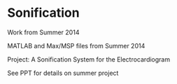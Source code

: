 # Sonification
Work from Summer 2014

MATLAB and Max/MSP files from Summer 2014

Project: A Sonification System for the Electrocardiogram

See PPT for details on summer project
